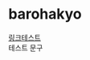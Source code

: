 # barohakyo
<html>
  <head>
    <meta charset="utf-8">
  </head>
  <body>
    <a href="test.html">링크테스트</a>
    <div>테스트 문구</div>
  </body>
</html>
